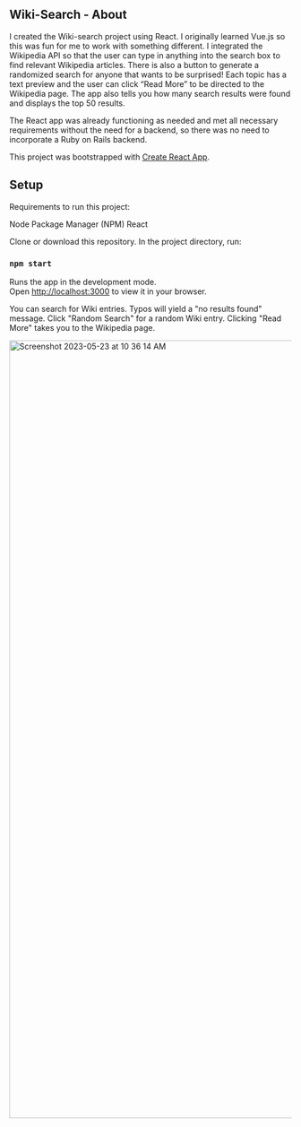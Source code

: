 ## Wiki-Search - About

I created the Wiki-search project using React. I originally learned Vue.js so this was fun for me to work with something different. I integrated the Wikipedia API so that the user can type in anything into the search box to find relevant Wikipedia articles. There is also a button to generate a randomized search for anyone that wants to be surprised! Each topic has a text preview and the user can click “Read More” to be directed to the Wikipedia page. The app also tells you how many search results were found and displays the top 50 results.

The React app was already functioning as needed and met all necessary requirements without the need for a backend, so there was no need to incorporate a Ruby on Rails backend.

This project was bootstrapped with [Create React App](https://github.com/facebook/create-react-app).

## Setup

Requirements to run this project:

Node Package Manager (NPM)
React

Clone or download this repository. In the project directory, run:

### `npm start`

Runs the app in the development mode.\
Open [http://localhost:3000](http://localhost:3000) to view it in your browser.

You can search for Wiki entries. Typos will yield a "no results found" message. 
Click "Random Search" for a random Wiki entry. Clicking "Read More" takes you to the Wikipedia page.

<img width="1388" alt="Screenshot 2023-05-23 at 10 36 14 AM" src="https://github.com/ianiyengar/wiki-search/assets/83172663/90620f12-aee8-4848-b525-bf0b1b1f31b6">